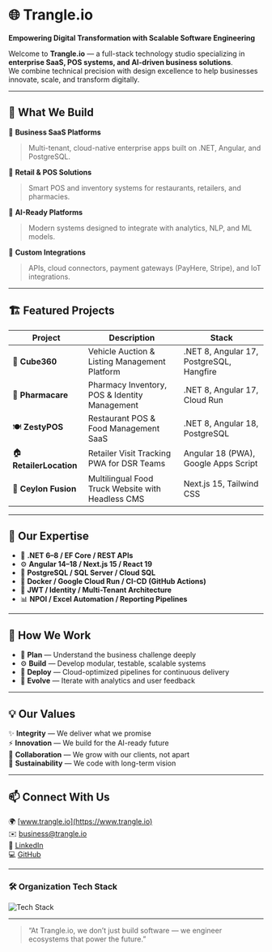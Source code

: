 # 🌐 Trangle.io

**Empowering Digital Transformation with Scalable Software Engineering**

Welcome to **Trangle.io** — a full-stack technology studio specializing in **enterprise SaaS, POS systems, and AI-driven business solutions**.  
We combine technical precision with design excellence to help businesses innovate, scale, and transform digitally.

---

## 🚀 What We Build

🔹 **Business SaaS Platforms**
> Multi-tenant, cloud-native enterprise apps built on .NET, Angular, and PostgreSQL.

🔹 **Retail & POS Solutions**
> Smart POS and inventory systems for restaurants, retailers, and pharmacies.

🔹 **AI-Ready Platforms**
> Modern systems designed to integrate with analytics, NLP, and ML models.

🔹 **Custom Integrations**
> APIs, cloud connectors, payment gateways (PayHere, Stripe), and IoT integrations.

---

## 🏗️ Featured Projects

| Project | Description | Stack |
|----------|--------------|-------|
| 🧩 **Cube360** | Vehicle Auction & Listing Management Platform | .NET 8, Angular 17, PostgreSQL, Hangfire |
| 💊 **Pharmacare** | Pharmacy Inventory, POS & Identity Management | .NET 8, Angular 17, Cloud Run |
| 🍽️ **ZestyPOS** | Restaurant POS & Food Management SaaS | .NET 8, Angular 18, PostgreSQL |
| 🏠 **RetailerLocation** | Retailer Visit Tracking PWA for DSR Teams | Angular 18 (PWA), Google Apps Script |
| 🌴 **Ceylon Fusion** | Multilingual Food Truck Website with Headless CMS | Next.js 15, Tailwind CSS |

---

## 🧩 Our Expertise

- 🧱 **.NET 6–8 / EF Core / REST APIs**  
- ⚙️ **Angular 14–18 / Next.js 15 / React 19**  
- 🐘 **PostgreSQL / SQL Server / Cloud SQL**  
- 🐳 **Docker / Google Cloud Run / CI-CD (GitHub Actions)**  
- 🔐 **JWT / Identity / Multi-Tenant Architecture**  
- 📊 **NPOI / Excel Automation / Reporting Pipelines**

---

## 💼 How We Work

- 🧭 **Plan** — Understand the business challenge deeply  
- ⚙️ **Build** — Develop modular, testable, scalable systems  
- 🚢 **Deploy** — Cloud-optimized pipelines for continuous delivery  
- 🔁 **Evolve** — Iterate with analytics and user feedback

---

## 💡 Our Values

✨ **Integrity** — We deliver what we promise  
⚡ **Innovation** — We build for the AI-ready future  
🤝 **Collaboration** — We grow with our clients, not apart  
🌱 **Sustainability** — We code with long-term vision

---

## 📫 Connect With Us

🌍 [www.trangle.io](https://www.trangle.io)  
✉️ business@trangle.io  
💼 [LinkedIn](https://www.linkedin.com/company/trangleio)  
💻 [GitHub](https://github.com/Trangle-io)

---

### 🛠️ Organization Tech Stack

![Tech Stack](https://skillicons.dev/icons?i=dotnet,angular,react,nextjs,postgresql,ts,js,docker,githubactions,gcp,figma)

---

> “At Trangle.io, we don’t just build software — we engineer ecosystems that power the future.”
